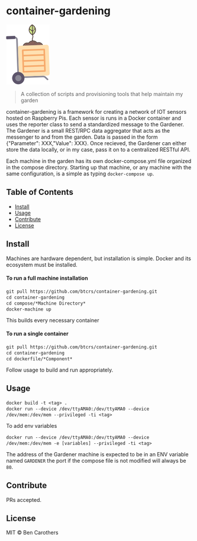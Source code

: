 # container-gardening

![banner](./img/container.png)

> A collection of scripts and provisioning tools that help maintain my garden

container-gardening is a framework for creating a network of IOT sensors hosted
on Raspberry Pis. Each sensor is runs in a Docker container and uses the reporter
class to send a standardized message to the Gardener. The Gardener is a small REST/RPC 
data aggregator that acts as the messenger to and from the garden. Data is passed in the
form {"Parameter": XXX,"Value": XXX}. Once recieved, the Gardener can either store the data
locally, or in my case, pass it on to a centralized RESTful API.

Each machine in the garden has its own docker-compose.yml file organized in the compose directory.
Starting up that machine, or any machine with the same configuration, is a simple as typing `docker-compose up`.

## Table of Contents

- [Install](#install)
- [Usage](#usage)
- [Contribute](#contribute)
- [License](#license)

## Install

Machines are hardware dependent, but installation is simple. Docker and its ecosystem must
be installed.

#### To run a full machine installation

```
git pull https://github.com/btcrs/container-gardening.git
cd container-gardening
cd compose/*Machine Directory*
docker-machine up
```
This builds every necessary container

#### To run a single container

```
git pull https://github.com/btcrs/container-gardening.git
cd container-gardening
cd dockerfile/*Component*
```
Follow usage to build and run appropriately.

## Usage

```
docker build -t <tag> .
docker run --device /dev/ttyAMA0:/dev/ttyAMA0 --device /dev/mem:/dev/mem --privileged -ti <tag>
```

To add env variables

```
docker run --device /dev/ttyAMA0:/dev/ttyAMA0 --device /dev/mem:/dev/mem -e [variables] --privileged -ti <tag>
```

The address of the Gardener machine is expected to be in an ENV variable named `GARDENER` the port
if the compose file is not modified will always be `80`.

## Contribute

PRs accepted.

## License

MIT © Ben Carothers
